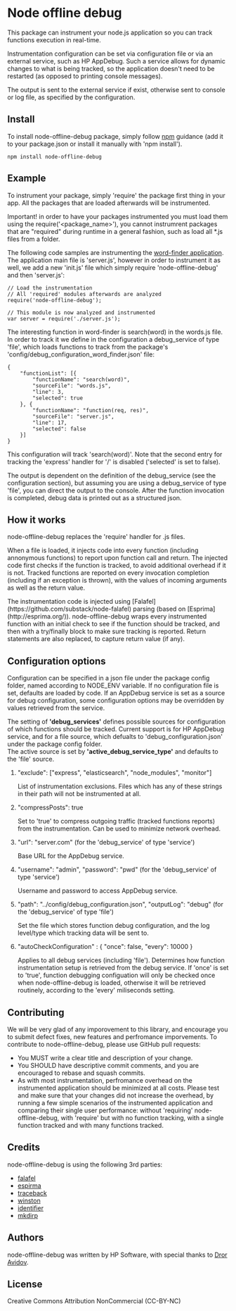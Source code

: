 Node offline debug
===============================

<p>This package can instrument your node.js application so you can track functions execution in real-time.</p>
<p>Instrumentation configuration can be set via configuration file or via an external service, such as HP AppDebug. Such a service allows for dynamic changes to what is being tracked, so the application doesn't need to be restarted (as opposed to printing console messages).</p>
<p>The output is sent to the external service if exist, otherwise sent to console or log file, as specified by the configuration.</p>

## Install

To install node-offline-debug package, simply follow [npm](https://www.npmjs.org) guidance (add it to your package.json or install it manually with 'npm install').

	npm install node-offline-debug

## Example

To instrument your package, simply 'require' the package first thing in your app. All the packages that are loaded afterwards will be instrumented.

Important! in order to have your packages instrumented you must load them using the require('<package_name>'), you cannot instrumrent packages that are "required" during runtime in a general fashion, such as load all *.js files from a folder.

The following code samples are instrumenting the [word-finder application](https://github.com/amirrajan/word-finder). The application main file is 'server.js', however in order to instrument it as well, we add a new 'init.js' file which simply require 'node-offline-debug' and then 'server.js':

	// Load the instrumentation
	// All 'required' modules afterwards are analyzed
	require('node-offline-debug');

	// This module is now analyzed and instrumented
	var server = require('./server.js');

The interesting function in word-finder is search(word) in the words.js file. In order to track it we define in the configuration a debug_service of type 'file', which loads functions to track from the package's 'config/debug_configuration_word_finder.json' file:

	{
	    "functionList": [{
	        "functionName": "search(word)",
	        "sourceFile": "words.js",
	        "line": 3,
	        "selected": true
	    }, {
	        "functionName": "function(req, res)",
	        "sourceFile": "server.js",
	        "line": 17,
	        "selected": false
	    }]
	}

This configuration will track 'search(word)'. Note that the second entry for tracking the 'express' handler for '/' is disabled ('selected' is set to false).<p/>
The output is dependent on the definition of the debug_service (see the configuration section), but assuming you are using a debug_service of type 'file', you can direct the output to the console. After the function invocation is completed, debug data is printed out as a structured json. 

## How it works

<p>node-offline-debug replaces the 'require' handler for .js files.</p>
<p>When a file is loaded, it injects code into every function (including annonymous functions) to report upon function call and return. The injected code first checks if the function is tracked, to avoid additional overhead if it is not. Tracked functions are reported on every invocation completion (including if an exception is thrown), with the values of incoming arguments as well as the return value.</p>
The instrumentation code is injected using [Falafel](https://github.com/substack/node-falafel) parsing (based on [Esprima](http://esprima.org/)). node-offline-debug wraps every instrumented function with an initial check to see if the function should be tracked, and then with a try/finally block to make sure tracking is reported. Return statements are also replaced, to capture return value (if any).

## Configuration options

<p>Configuration can be specified in a json file under the package config folder, named according to NODE_ENV variable. If no configuration file is set, defaults are loaded by code. If an AppDebug service is set as a source for debug configuration, some configuration options may be overridden by values retrieved from the service.</p>
<p/>
<p>The setting of <b>'debug_services'</b> defines possible sources for configuration of which functions should be tracked. Current support is for HP AppDebug service, and for a file source, which defualts to 'debug_configuration.json' under the package config folder.<br/>
The active source is set by <b>'active_debug_service_type'</b> and defaults to the 'file' source.</p>


1. "exclude": ["express", "elasticsearch", "node_modules", "monitor"]

	List of instrumentation exclusions. Files which has any of these strings in their path will not be instrumented at all.
2. "compressPosts": true

	Set to 'true' to compress outgoing traffic (tracked functions reports) from the instrumentation. Can be used to minimize network overhead. 
3. "url": "server.com" (for the 'debug_service' of type 'service')

	Base URL for the AppDebug service.
4. "username": "admin",
   "password": "pwd" (for the 'debug_service' of type 'service')

   Username and password to access AppDebug service.
5. "path": "../config/debug_configuration.json",
   "outputLog": "debug" (for the 'debug_service' of type 'file')

   Set the file which stores function debug configuration, and the log level/type which tracking data will be sent to.
6. "autoCheckConfiguration" : {
        "once": false,
        "every": 10000
    }
    
    Applies to all debug services (including 'file'). Determines how function instrumentation setup is retrieved from the debug service. If 'once' is set to 'true', function debugging configuation will only be checked once when node-offline-debug is loaded, otherwise it will be retrieved routinely, according to the 'every' miliseconds setting.

## Contributing

We will be very glad of any imporovement to this library, and encourage you to submit defect fixes, new features and perfromance imporvements.
To contribute to node-offline-debug, please use GitHub pull requests:
* You MUST write a clear title and description of your change.
* You SHOULD have descriptive commit comments, and you are encouraged to rebase and squash commits.
* As with most instrumentation, perfromance overhead on the instrumented application should be minimized at all costs. Please test and make sure that your changes did not increase the overhead, by running a few simple scenarios of the instrumented application and comparing their single user performance: without 'requiring' node-offline-debug, with 'require' but with no function tracking, with a single function tracked and with many functions tracked.

## Credits

node-offline-debug is using the following 3rd parties:
* [falafel](https://github.com/substack/node-falafel)
* [espirma](http://esprima.org/)
* [traceback](https://www.npmjs.org/package/traceback)
* [winston](https://www.npmjs.org/package/winston)
* [identifier](https://www.npmjs.org/package/identifier)
* [mkdirp](https://github.com/substack/node-mkdirp)

## Authors

node-offline-debug was written by HP Software, with special thanks to [Dror Avidov](https://github.com/just2click). 

## License

Creative Commons Attribution NonCommercial (CC-BY-NC)